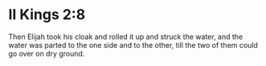 # II Kings 2:8

Then Elijah took his cloak and rolled it up and struck the water, and the water was parted to the one side and to the other, till the two of them could go over on dry ground.
